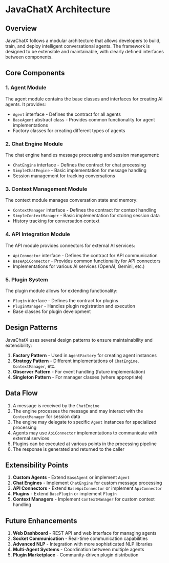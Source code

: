 # JavaChatX Architecture

## Overview

JavaChatX follows a modular architecture that allows developers to build, train, and deploy intelligent conversational agents. The framework is designed to be extensible and maintainable, with clearly defined interfaces between components.

## Core Components

### 1. Agent Module
The agent module contains the base classes and interfaces for creating AI agents. It provides:
- `Agent` interface - Defines the contract for all agents
- `BaseAgent` abstract class - Provides common functionality for agent implementations
- Factory classes for creating different types of agents

### 2. Chat Engine Module
The chat engine handles message processing and session management:
- `ChatEngine` interface - Defines the contract for chat processing
- `SimpleChatEngine` - Basic implementation for message handling
- Session management for tracking conversations

### 3. Context Management Module
The context module manages conversation state and memory:
- `ContextManager` interface - Defines the contract for context handling
- `SimpleContextManager` - Basic implementation for storing session data
- History tracking for conversation context

### 4. API Integration Module
The API module provides connectors for external AI services:
- `ApiConnector` interface - Defines the contract for API communication
- `BaseApiConnector` - Provides common functionality for API connectors
- Implementations for various AI services (OpenAI, Gemini, etc.)

### 5. Plugin System
The plugin module allows for extending functionality:
- `Plugin` interface - Defines the contract for plugins
- `PluginManager` - Handles plugin registration and execution
- Base classes for plugin development

## Design Patterns

JavaChatX uses several design patterns to ensure maintainability and extensibility:

1. **Factory Pattern** - Used in `AgentFactory` for creating agent instances
2. **Strategy Pattern** - Different implementations of `ChatEngine`, `ContextManager`, etc.
3. **Observer Pattern** - For event handling (future implementation)
4. **Singleton Pattern** - For manager classes (where appropriate)

## Data Flow

1. A message is received by the `ChatEngine`
2. The engine processes the message and may interact with the `ContextManager` for session data
3. The engine may delegate to specific `Agent` instances for specialized processing
4. Agents may use `ApiConnector` implementations to communicate with external services
5. Plugins can be executed at various points in the processing pipeline
6. The response is generated and returned to the caller

## Extensibility Points

1. **Custom Agents** - Extend `BaseAgent` or implement `Agent`
2. **Chat Engines** - Implement `ChatEngine` for custom message processing
3. **API Connectors** - Extend `BaseApiConnector` or implement `ApiConnector`
4. **Plugins** - Extend `BasePlugin` or implement `Plugin`
5. **Context Managers** - Implement `ContextManager` for custom context handling

## Future Enhancements

1. **Web Dashboard** - REST API and web interface for managing agents
2. **Socket Communication** - Real-time communication capabilities
3. **Advanced NLP** - Integration with more sophisticated NLP libraries
4. **Multi-Agent Systems** - Coordination between multiple agents
5. **Plugin Marketplace** - Community-driven plugin distribution